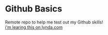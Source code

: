 # Github Basics 
Remote repo to help me test out my Github skills!\
[i'm learing this on lynda.com](www.lynda.com)
